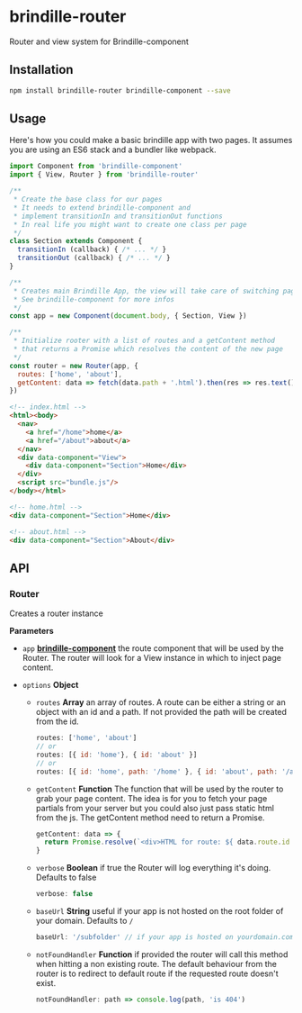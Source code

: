 # brindille-router
Router and view system for Brindille-component

## Installation
```bash
npm install brindille-router brindille-component --save
```

## Usage
Here's how you could make a basic brindille app with two pages. It assumes you are using an ES6 stack and a bundler like webpack.
```js
import Component from 'brindille-component'
import { View, Router } from 'brindille-router'

/**
 * Create the base class for our pages
 * It needs to extend brindille-component and
 * implement transitionIn and transitionOut functions
 * In real life you might want to create one class per page
 */
class Section extends Component {
  transitionIn (callback) { /* ... */ }
  transitionOut (callback) { /* ... */ }
}

/**
 * Creates main Brindille App, the view will take care of switching pages
 * See brindille-component for more infos
 */
const app = new Component(document.body, { Section, View })

/**
 * Initialize rooter with a list of routes and a getContent method
 * that returns a Promise which resolves the content of the new page 
 */
const router = new Router(app, {
  routes: ['home', 'about'],
  getContent: data => fetch(data.path + '.html').then(res => res.text())
})
```
```html
<!-- index.html -->
<html><body>
  <nav>
    <a href="/home">home</a>
    <a href="/about">about</a>
  </nav>
  <div data-component="View">
    <div data-component="Section">Home</div>
  </div>
  <script src="bundle.js"/>
</body></html>
```
```html
<!-- home.html -->
<div data-component="Section">Home</div>
```
```html
<!-- about.html -->
<div data-component="Section">About</div>
```

## API
### Router
Creates a router instance

**Parameters**
- `app` **[brindille-component](http://github.com/brindille/brindille-component)** the route component that will be used by the Router. The router will look for a View instance in which to inject page content.

- `options` **Object** 
  - `routes` **Array** an array of routes. A route can be either a string or an object with an id and a path. If not provided the path will be created from the id.
    ```js
    routes: ['home', 'about']
    // or
    routes: [{ id: 'home'}, { id: 'about' }]
    // or
    routes: [{ id: 'home', path: '/home' }, { id: 'about', path: '/about' }]
    ```
  - `getContent` **Function** The function that will be used by the router to grab your page content. The idea is for you to fetch your page partials from your server but you could also just pass static html from the js. The getContent method need to return a Promise.
    ```js
    getContent: data => {
      return Promise.resolve(`<div>HTML for route: ${ data.route.id }</div>`)
    }
    ```
  - `verbose` **Boolean** if true the Router will log everything it's doing. Defaults to false
    ```js
    verbose: false
    ```
  - `baseUrl` **String** useful if your app is not hosted on the root folder of your domain. Defaults to `/`
    ```js
    baseUrl: '/subfolder' // if your app is hosted on yourdomain.com/subfolder/
    ```
  - `notFoundHandler` **Function** if provided the router will call this method when hitting a non existing route. The default behaviour from the router is to redirect to default route if the requested route doesn't exist.
    ```js
    notFoundHandler: path => console.log(path, 'is 404')
    ```